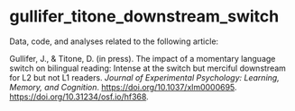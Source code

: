 # gullifer_titone_downstream_switch

Data, code, and analyses related to the following article:

Gullifer, J., & Titone, D. (in press). The impact of a momentary language switch on bilingual reading: Intense at the switch but merciful downstream for L2 but not L1 readers. *Journal of Experimental Psychology: Learning, Memory, and Cognition*.  https://doi.org/10.1037/xlm0000695. https://doi.org/10.31234/osf.io/hf368.
